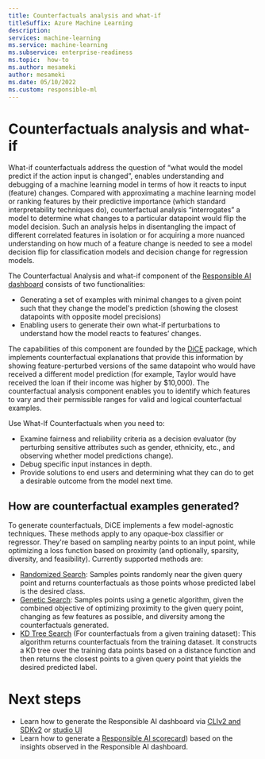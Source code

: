 ```yaml
---
title: Counterfactuals analysis and what-if
titleSuffix: Azure Machine Learning
description: 
services: machine-learning
ms.service: machine-learning
ms.subservice: enterprise-readiness
ms.topic:  how-to
ms.author: mesameki
author: mesameki
ms.date: 05/10/2022
ms.custom: responsible-ml
---
```


# Counterfactuals analysis and what-if
What-if counterfactuals address the question of “what would the model predict if the action input is changed”, enables understanding and debugging of a machine learning model in terms of how it reacts to input (feature) changes. Compared with approximating a machine learning model or ranking features by their predictive importance (which standard interpretability techniques do), counterfactual analysis “interrogates” a model to determine what changes to a particular datapoint would flip the model decision. Such an analysis helps in disentangling the impact of different correlated features in isolation or for acquiring a more nuanced understanding on how much of a feature change is needed to see a model decision flip for classification models and decision change for regression models.

The Counterfactual Analysis and what-if component of the [Responsible AI dashboard](concept-responsible-ai-dashboard.md) consists of two functionalities:

- Generating a set of examples with minimal changes to a given point such that they change the model's prediction (showing the closest datapoints with opposite model precisions)
- Enabling users to generate their own what-if perturbations to understand how the model reacts to features’ changes.

The capabilities of this component are founded by the [DiCE](https://github.com/interpretml/DiCE) package, which implements counterfactual explanations that provide this information by showing feature-perturbed versions of the same datapoint who would have received a different model prediction (for example, Taylor would have received the loan if their income was higher by $10,000).  The counterfactual analysis component enables you to identify which features to vary and their permissible ranges for valid and logical counterfactual examples.

Use What-If Counterfactuals when you need to:

- Examine fairness and reliability criteria as a decision evaluator (by perturbing sensitive attributes such as gender, ethnicity, etc., and observing whether model predictions change).
- Debug specific input instances in depth.
- Provide solutions to end users and determining what they can do to get a desirable outcome from the model next time.

## How are counterfactual examples generated?

To generate counterfactuals, DiCE implements a few model-agnostic techniques. These methods apply to any opaque-box classifier or regressor. They're based on sampling nearby points to an input point, while optimizing a loss function based on proximity (and optionally, sparsity, diversity, and feasibility). Currently supported methods are:

- [Randomized Search](http://interpret.ml/DiCE/notebooks/DiCE_model_agnostic_CFs.html#1.-Independent-random-sampling-of-features): Samples points randomly near the given query point and returns counterfactuals as those points whose predicted label is the desired class.
- [Genetic Search](http://interpret.ml/DiCE/notebooks/DiCE_model_agnostic_CFs.html#2.-Genetic-Algorithm): Samples points using a genetic algorithm, given the combined objective of optimizing proximity to the given query point, changing as few features as possible, and diversity among the counterfactuals generated.
- [KD Tree Search](http://interpret.ml/DiCE/notebooks/DiCE_model_agnostic_CFs.html#3.-Querying-a-KD-Tree) (For counterfactuals from a given training dataset): This algorithm returns counterfactuals from the training dataset. It constructs a KD tree over the training data points based on a distance function and then returns the closest points to a given query point that yields the desired predicted label.

# Next steps

- Learn how to generate the Responsible AI dashboard via [CLIv2 and SDKv2](how-to-responsible-ai-dashboard-sdk-cli.md) or [studio UI ](how-to-responsible-ai-dashboard-ui.md)
- Learn how to generate a [Responsible AI scorecard](how-to-responsible-ai-scorecard.md)) based on the insights observed in the Responsible AI dashboard.
